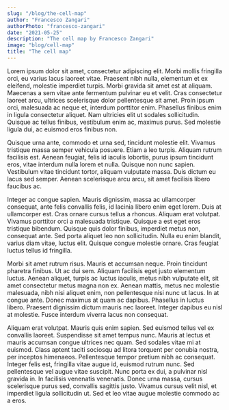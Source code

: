 ```yaml
---
slug: "/blog/the-cell-map"
author: "Francesco Zangari"
authorPhoto: "francesco-zangari"
date: "2021-05-25"
description: "The cell map by Francesco Zangari"
image: "blog/cell-map"
title: "The cell map"
---
```

Lorem ipsum dolor sit amet, consectetur adipiscing elit. Morbi mollis fringilla orci, eu varius lacus laoreet vitae. Praesent nibh nulla, elementum et ex eleifend, molestie imperdiet turpis. Morbi gravida sit amet est at aliquam. Maecenas a sem vitae ante fermentum pulvinar eu et velit. Cras consectetur laoreet arcu, ultrices scelerisque dolor pellentesque sit amet. Proin ipsum orci, malesuada ac neque et, interdum porttitor enim. Phasellus finibus enim in ligula consectetur aliquet. Nam ultricies elit ut sodales sollicitudin. Quisque ac tellus finibus, vestibulum enim ac, maximus purus. Sed molestie ligula dui, ac euismod eros finibus non.

Quisque urna ante, commodo et urna sed, tincidunt molestie elit. Vivamus tristique massa semper vehicula posuere. Etiam a leo turpis. Aliquam rutrum facilisis est. Aenean feugiat, felis id iaculis lobortis, purus ipsum tincidunt eros, vitae interdum nulla lorem et nulla. Quisque non nunc sapien. Vestibulum vitae tincidunt tortor, aliquam vulputate massa. Duis dictum eu lacus sed semper. Aenean scelerisque arcu arcu, sit amet facilisis libero faucibus ac.

Integer ac congue sapien. Mauris dignissim, massa ac ullamcorper consequat, ante felis convallis felis, id lacinia libero enim eget lorem. Duis at ullamcorper est. Cras ornare cursus tellus a rhoncus. Aliquam erat volutpat. Vivamus porttitor orci a malesuada tristique. Quisque a est eget eros tristique bibendum. Quisque quis dolor finibus, imperdiet metus non, consequat ante. Sed porta aliquet leo non sollicitudin. Nulla eu enim blandit, varius diam vitae, luctus elit. Quisque congue molestie ornare. Cras feugiat luctus tellus id fringilla.

Morbi sit amet rutrum risus. Mauris et accumsan neque. Proin tincidunt pharetra finibus. Ut ac dui sem. Aliquam facilisis eget justo elementum luctus. Aenean aliquet, turpis ac luctus iaculis, metus nibh vulputate elit, sit amet consectetur metus magna non ex. Aenean mattis, metus nec molestie malesuada, nibh nisi aliquet enim, non pellentesque nisi nunc ut lacus. In at congue ante. Donec maximus at quam ac dapibus. Phasellus in luctus libero. Praesent dignissim dictum mauris nec laoreet. Integer dapibus eu nisl at molestie. Fusce interdum viverra lacus non consequat.

Aliquam erat volutpat. Mauris quis enim sapien. Sed euismod tellus vel ex convallis laoreet. Suspendisse sit amet tempus nunc. Mauris at lectus et mauris accumsan congue ultrices nec quam. Sed sodales vitae mi at euismod. Class aptent taciti sociosqu ad litora torquent per conubia nostra, per inceptos himenaeos. Pellentesque tempor pretium nibh ac consequat. Integer felis est, fringilla vitae augue id, euismod rutrum nunc. Sed pellentesque vel augue vitae suscipit. Nunc porta ex dui, a pulvinar nisl gravida in. In facilisis venenatis venenatis. Donec urna massa, cursus scelerisque purus sed, convallis sagittis justo. Vivamus cursus velit nisl, et imperdiet ligula sollicitudin ut. Sed et leo vitae augue molestie commodo ac a eros. 